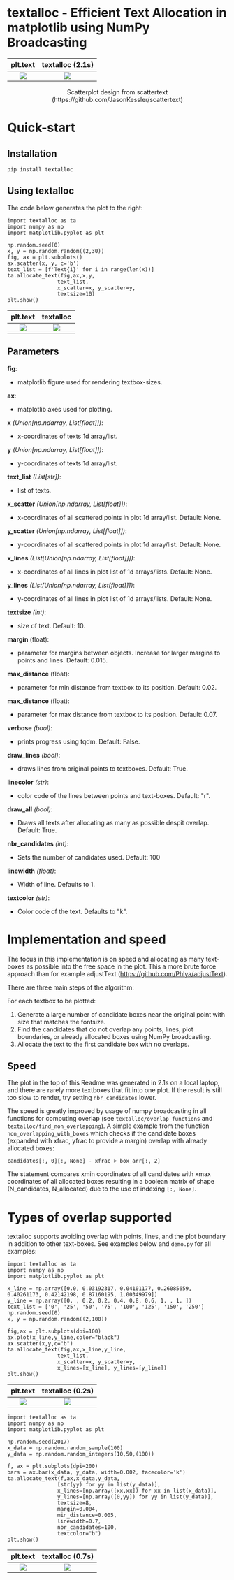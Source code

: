# textalloc - Efficient Text Allocation in matplotlib using NumPy Broadcasting

plt.text|textalloc (2.1s)
:-------------------------:|:-------------------------:
![](images/scattertext_before.png)|![](images/scattertext_after.png)
<div align="center">
Scatterplot design from scattertext (https://github.com/JasonKessler/scattertext)
</div>

# Quick-start

## Installation

```
pip install textalloc
```

## Using textalloc

The code below generates the plot to the right:

```
import textalloc as ta
import numpy as np
import matplotlib.pyplot as plt

np.random.seed(0)
x, y = np.random.random((2,30))
fig, ax = plt.subplots()
ax.scatter(x, y, c='b')
text_list = [f'Text{i}' for i in range(len(x))]
ta.allocate_text(fig,ax,x,y,
                text_list,
                x_scatter=x, y_scatter=y,
                textsize=10)
plt.show()
```

plt.text|textalloc
:-------------------------:|:-------------------------:
![](images/scatter_before.png)|![](images/scatter_after.png)

## Parameters

**fig**:
- matplotlib figure used for rendering textbox-sizes.

**ax**:
- matplotlib axes used for plotting.

**x** <em>(Union[np.ndarray, List[float]])</em>:
- x-coordinates of texts 1d array/list.

**y** <em>(Union[np.ndarray, List[float]])</em>:
- y-coordinates of texts 1d array/list.

**text_list** <em>(List[str])</em>:
- list of texts.

**x_scatter** <em>(Union[np.ndarray, List[float]])</em>:
- x-coordinates of all scattered points in plot 1d array/list. Default: None.

**y_scatter** <em>(Union[np.ndarray, List[float]])</em>:
- y-coordinates of all scattered points in plot 1d array/list. Default: None.

**x_lines** <em>(List[Union[np.ndarray, List[float]]])</em>:
- x-coordinates of all lines in plot list of 1d arrays/lists. Default: None.

**y_lines** <em>(List[Union[np.ndarray, List[float]]])</em>:
- y-coordinates of all lines in plot list of 1d arrays/lists. Default: None.

**textsize** <em>(int)</em>:
- size of text. Default: 10.

**margin** (float)</em>:
- parameter for margins between objects. Increase for larger margins to points and lines. Default: 0.015.

**max_distance** (float)</em>:
- parameter for min distance from textbox to its position. Default: 0.02.

**max_distance** (float)</em>:
- parameter for max distance from textbox to its position. Default: 0.07.

**verbose** <em>(bool)</em>:
- prints progress using tqdm. Default: False.

**draw_lines** <em>(bool)</em>:
- draws lines from original points to textboxes. Default: True.

**linecolor** <em>(str)</em>:
- color code of the lines between points and text-boxes. Default: "r".

**draw_all** <em>(bool)</em>:
- Draws all texts after allocating as many as possible despit overlap. Default: True.

**nbr_candidates** <em>(int)</em>:
- Sets the number of candidates used. Default: 100

**linewidth** <em>(float)</em>:
- Width of line. Defaults to 1.

**textcolor** <em>(str)</em>:
- Color code of the text. Defaults to "k".

# Implementation and speed

The focus in this implementation is on speed and allocating as many text-boxes as possible into the free space in the plot. This a more brute force approach than for example adjustText (https://github.com/Phlya/adjustText).

There are three main steps of the algorithm:

For each textbox to be plotted:
1. Generate a large number of candidate boxes near the original point with size that matches the fontsize.
2. Find the candidates that do not overlap any points, lines, plot boundaries, or already allocated boxes using NumPy broadcasting.
3. Allocate the text to the first candidate box with no overlaps.

## Speed

The plot in the top of this Readme was generated in 2.1s on a local laptop, and there are rarely more textboxes that fit into one plot. If the result is still too slow to render, try setting `nbr_candidates` lower.

The speed is greatly improved by usage of numpy broadcasting in all functions for computing overlap (see `textalloc/overlap_functions` and `textalloc/find_non_overlapping`). A simple example from the function `non_overlapping_with_boxes` which checks if the candidate boxes (expanded with xfrac, yfrac to provide a margin) overlap with already allocated boxes:

```
candidates[:, 0][:, None] - xfrac > box_arr[:, 2]
```

The statement compares xmin coordinates of all candidates with xmax coordinates of all allocated boxes resulting in a boolean matrix of shape (N_candidates, N_allocated) due to the use of indexing `[:, None]`.

# Types of overlap supported

textalloc supports avoiding overlap with points, lines, and the plot boundary in addition to other text-boxes. See examples below and `demo.py` for all examples:

```
import textalloc as ta
import numpy as np
import matplotlib.pyplot as plt

x_line = np.array([0.0, 0.03192317, 0.04101177, 0.26085659, 0.40261173, 0.42142198, 0.87160195, 1.00349979])
y_line = np.array([0. , 0.2, 0.2, 0.4, 0.8, 0.6, 1. , 1. ])
text_list = ['0', '25', '50', '75', '100', '125', '150', '250']
np.random.seed(0)
x, y = np.random.random((2,100))

fig,ax = plt.subplots(dpi=100)
ax.plot(x_line,y_line,color="black")
ax.scatter(x,y,c="b")
ta.allocate_text(fig,ax,x_line,y_line,
                text_list,
                x_scatter=x, y_scatter=y,
                x_lines=[x_line], y_lines=[y_line])
plt.show()
```

plt.text|textalloc (0.2s)
:-------------------------:|:-------------------------:
![](images/scatterlines_before.png)|![](images/scatterlines_after.png)

```
import textalloc as ta
import numpy as np
import matplotlib.pyplot as plt

np.random.seed(2017)
x_data = np.random.random_sample(100)
y_data = np.random.random_integers(10,50,(100))

f, ax = plt.subplots(dpi=200)
bars = ax.bar(x_data, y_data, width=0.002, facecolor='k')
ta.allocate_text(f,ax,x_data,y_data,
                [str(yy) for yy in list(y_data)],
                x_lines=[np.array([xx,xx]) for xx in list(x_data)],
                y_lines=[np.array([0,yy]) for yy in list(y_data)], 
                textsize=8,
                margin=0.004,
                min_distance=0.005,
                linewidth=0.7,
                nbr_candidates=100,
                textcolor="b")
plt.show()
```

plt.text|textalloc (0.7s)
:-------------------------:|:-------------------------:
![](images/bar_before.png)|![](images/bar_after.png)
